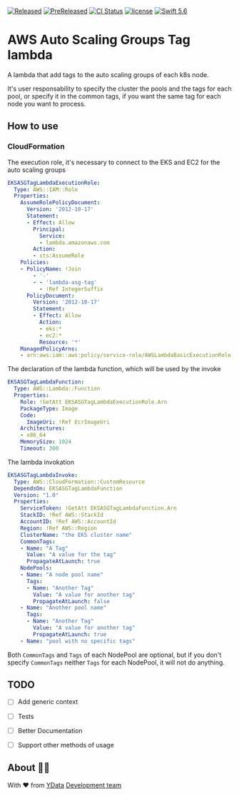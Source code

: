[![Released](https://img.shields.io/github/v/release/ydataai/aws-asg-tags-lambda?display_name=tag&label=release&logo=github&sort=semver&style=flat-square)](https://github.com/ydataai/aws-asg-tags-lambda/actions/workflows/released.yml)
[![PreReleased](https://img.shields.io/github/v/release/ydataai/aws-asg-tags-lambda?display_name=tag&include_prereleases&label=prerelease&logo=github&sort=semver&style=flat-square)](https://github.com/ydataai/aws-asg-tags-lambda/actions/workflows/prereleased.yml)
[![CI Status](https://img.shields.io/github/workflow/status/ydataai/aws-asg-tags-lambda/Merge%20Main?label=ci&logo=github&style=flat-square)](https://github.com/ydataai/aws-asg-tags-lambda/actions/workflows/merge-main.yml)
[![license](https://img.shields.io/github/license/ydataai/aws-asg-tags-lambda?label=license&style=flat-square)](https://github.com/ydataai/aws-asg-tags-lambda/blob/main/LICENSE)
[![Swift 5.6](https://img.shields.io/badge/Swift-5.6-orange.svg?style=flat-square&logo=swift)](https://developer.apple.com/swift/)

# AWS Auto Scaling Groups Tag lambda

A lambda that add tags to the auto scaling groups of each k8s node.

It's user responsability to specify the cluster the pools and the tags for each pool, or specify it in the common tags, if you want the same tag for each node you want to process.

## How to use

### CloudFormation

The execution role, it's necessary to connect to the EKS and EC2 for the auto scaling groups

```yaml
EKSASGTagLambdaExecutionRole:
  Type: AWS::IAM::Role
  Properties:
    AssumeRolePolicyDocument:
      Version: '2012-10-17'
      Statement:
      - Effect: Allow
        Principal:
          Service:
          - lambda.amazonaws.com
        Action:
        - sts:AssumeRole
    Policies:
    - PolicyName: !Join
        - '-'
        - - 'lambda-asg-tag'
          - !Ref IntegerSuffix
      PolicyDocument:
        Version: '2012-10-17'
        Statement:
        - Effect: Allow
          Action:
          - eks:*
          - ec2:*
          Resource: '*'
    ManagedPolicyArns:
    - arn:aws:iam::aws:policy/service-role/AWSLambdaBasicExecutionRole
```

The declaration of the lambda function, which will be used by the invoke

```yaml
EKSASGTagLambdaFunction:
  Type: AWS::Lambda::Function
  Properties:
    Role: !GetAtt EKSASGTagLambdaExecutionRole.Arn
    PackageType: Image
    Code:
      ImageUri: !Ref EcrImageUri
    Architectures:
    - x86_64
    MemorySize: 1024
    Timeout: 300
```

The lambda invokation

```yaml
EKSASGTagLambdaInvoke:
  Type: AWS::CloudFormation::CustomResource
  DependsOn: EKSASGTagLambdaFunction
  Version: "1.0"
  Properties:
    ServiceToken: !GetAtt EKSASGTagLambdaFunction.Arn
    StackID: !Ref AWS::StackId
    AccountID: !Ref AWS::AccountId
    Region: !Ref AWS::Region
    ClusterName: "the EKS cluster name"
    CommonTags:
    - Name: "A Tag"
      Value: "A value for the tag"
      PropagateAtLaunch: true
    NodePools:
    - Name: "A node pool name"
      Tags:
      - Name: "Another Tag"
        Value: "A value for another tag"
        PropagateAtLaunch: false
    - Name: "Another pool name"
      Tags:
      - Name: "Another Tag"
        Value: "A value for another tag"
        PropagateAtLaunch: true
    - Name: "pool with no specific tags"

```

Both `CommonTags` and `Tags` of each NodePool are optional, but if you don't specify `CommonTags` neither `Tags` for each NodePool, it will not do anything.

## TODO
- [ ] Add generic context
- [ ] Tests
- [ ] Better Documentation
- [ ] Support other methods of usage


## About 👯‍♂️

With ❤️ from [YData](https://ydata.ai) [Development team](mailto://developers@ydata.ai)
